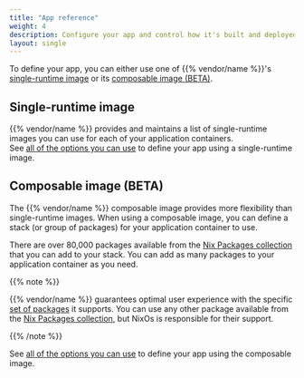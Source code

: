 ```yaml
---
title: "App reference"
weight: 4
description: Configure your app and control how it's built and deployed on {{% vendor/name %}}.
layout: single
---
```


To define your app, you can either use one of {{% vendor/name %}}'s [single-runtime image](/create-apps/app-reference/single-runtime-image.md)
or its [composable image (BETA)](/create-apps/app-reference/composable-image.md).

## Single-runtime image

{{% vendor/name %}} provides and maintains a list of single-runtime images you can use for each of your application containers.</br>
See [all of the options you can use](/create-apps/app-reference/single-runtime-image.md) to define your app using a single-runtime image.

## Composable image (BETA)

The {{% vendor/name %}} composable image provides more flexibility than single-runtime images.
When using a composable image, you can define a stack (or group of packages) for your application container to use.

There are over 80,000 packages available from the [Nix Packages collection](https://search.nixos.org/) that you can add to your stack.
You can add as many packages to your application container as you need.

{{% note %}}

{{% vendor/name %}} guarantees optimal user experience with the specific [set of packages](/create-apps/app-reference/composable-image.md#supported-nix-packages) it supports.
You can use any other package available from the [Nix Packages collection](https://search.nixos.org/),
but NixOs is responsible for their support.

{{% /note %}}

See [all of the options you can use](/create-apps/app-reference/composable-image.md) to define your app using the composable image.
